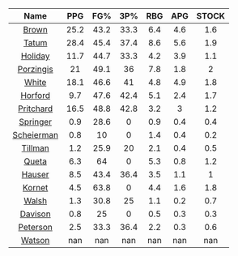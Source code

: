 |                                     Name                                     |  PPG  |  FG%  |  3P%  |  RBG  |  APG  |  STOCK  |
|:----------------------------------------------------------------------------:|:-----:|:-----:|:-----:|:-----:|:-----:|:-------:|
|      [Brown](https://www.espn.com/nba/player/_/id/3917376/jaylen-brown)      | 25.2  | 43.2  | 33.3  |  6.4  |  4.6  |   1.6   |
|      [Tatum](https://www.espn.com/nba/player/_/id/4065648/jayson-tatum)      | 28.4  | 45.4  | 37.4  |  8.6  |  5.6  |   1.9   |
|      [Holiday](https://www.espn.com/nba/player/_/id/3995/jrue-holiday)       | 11.7  | 44.7  | 33.3  |  4.2  |  3.9  |   1.1   |
| [Porzingis](https://www.espn.com/nba/player/_/id/3102531/kristaps-porzingis) |  21   | 49.1  |  36   |  7.8  |  1.8  |    2    |
|     [White](https://www.espn.com/nba/player/_/id/3078576/derrick-white)      | 18.1  | 46.6  |  41   |  4.8  |  4.9  |   1.8   |
|       [Horford](https://www.espn.com/nba/player/_/id/3213/al-horford)        |  9.7  | 47.6  | 42.4  |  5.1  |  2.4  |   1.7   |
|  [Pritchard](https://www.espn.com/nba/player/_/id/4066354/payton-pritchard)  | 16.5  | 48.8  | 42.8  |  3.2  |   3   |   1.2   |
|   [Springer](https://www.espn.com/nba/player/_/id/4432164/jaden-springer)    |  0.9  | 28.6  |   0   |  0.9  |  0.4  |   0.4   |
| [Scheierman](https://www.espn.com/nba/player/_/id/4593841/baylor-scheierman) |  0.8  |  10   |   0   |  1.4  |  0.4  |   0.2   |
|    [Tillman](https://www.espn.com/nba/player/_/id/4277964/xavier-tillman)    |  1.2  | 25.9  |  20   |  2.1  |  0.4  |   0.5   |
|     [Queta](https://www.espn.com/nba/player/_/id/4397424/neemias-queta)      |  6.3  |  64   |   0   |  5.3  |  0.8  |   1.2   |
|      [Hauser](https://www.espn.com/nba/player/_/id/4065804/sam-hauser)       |  8.5  | 43.4  | 36.4  |  3.5  |  1.1  |    1    |
|      [Kornet](https://www.espn.com/nba/player/_/id/3064560/luke-kornet)      |  4.5  | 63.8  |   0   |  4.4  |  1.6  |   1.8   |
|      [Walsh](https://www.espn.com/nba/player/_/id/4683689/jordan-walsh)      |  1.3  | 30.8  |  25   |  1.1  |  0.2  |   0.7   |
|      [Davison](https://www.espn.com/nba/player/_/id/4576085/jd-davison)      |  0.8  |  25   |   0   |  0.5  |  0.3  |   0.3   |
|    [Peterson](https://www.espn.com/nba/player/_/id/4397689/drew-peterson)    |  2.5  | 33.3  | 36.4  |  2.2  |  0.3  |   0.6   |
|     [Watson](https://www.espn.com/nba/player/_/id/4431705/anton-watson)      |  nan  |  nan  |  nan  |  nan  |  nan  |   nan   |